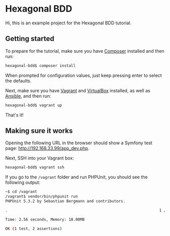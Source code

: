 Hexagonal BDD
=============

Hi, this is an example project for the Hexagonal BDD tutorial.

Getting started
---------------

To prepare for the tutorial, make sure you have [Composer](https://getcomposer.org/doc/00-intro.md#installation-linux-unix-osx) installed and then run:

```sh
hexagonal-bdd$ composer install
```

When prompted for configuration values, just keep pressing enter to select the defaults.

Next, make sure you have [Vagrant](https://www.vagrantup.com/docs/installation/) and [VirtualBox](https://www.virtualbox.org/wiki/Downloads) installed, as well as [Ansible](http://docs.ansible.com/ansible/intro_installation.html), and then run:

```sh
hexagonal-bdd$ vagrant up
```

That's it!

Making sure it works
--------------------

Opening the following URL in the browser should show a Symfony test page: http://192.168.33.99/app_dev.php.

Next, SSH into your Vagrant box:

```sh
hexagonal-bdd$ vagrant ssh
```

If you go to the `/vagrant` folder and run PHPUnit, you should see the following output:

```sh
~$ cd /vagrant
/vagrant$ vendor/bin/phpunit run
PHPUnit 5.3.2 by Sebastian Bergmann and contributors.

.                                                                   1 / 1 (100%)

Time: 2.56 seconds, Memory: 18.00MB

OK (1 test, 2 assertions)
```
